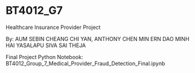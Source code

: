 # BT4012_G7

Healthcare Insurance Provider Project

By:
AUM SEBIN
CHEANG CHI YAN, ANTHONY
CHEN MIN ERN
DAO MINH HAI
YASALAPU SIVA SAI THEJA

Final Project Python Notebook:
BT4012_Group_7_Medical_Provider_Fraud_Detection_Final.ipynb

